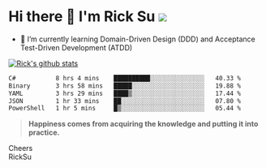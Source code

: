 # Hi there 👋 I'm Rick Su ![](https://komarev.com/ghpvc/?username=ricksu978)
<!--
**ricksu978/ricksu978** is a ✨ _special_ ✨ repository because its `README.md` (this file) appears on your GitHub profile.

Here are some ideas to get you started:

- 🔭 I’m currently working on ...
-->
- 🌱 I’m currently learning Domain-Driven Design (DDD) and Acceptance Test-Driven Development (ATDD)
<!--
- 👯 I’m looking to collaborate on ...
- 🤔 I’m looking for help with ...
- 💬 Ask me about ...
- 📫 How to reach me: ...
- 😄 Pronouns: ...
- ⚡ Fun fact: ...
-->
[![Rick's github stats](https://github-readme-stats.vercel.app/api?username=ricksu978&theme=dark)](https://github.com/ricksu978/ricksu978)

<!--START_SECTION:waka-->

```txt
C#           8 hrs 4 mins    ██████████░░░░░░░░░░░░░░░   40.33 %
Binary       3 hrs 58 mins   █████░░░░░░░░░░░░░░░░░░░░   19.88 %
YAML         3 hrs 29 mins   ████▒░░░░░░░░░░░░░░░░░░░░   17.44 %
JSON         1 hr 33 mins    ██░░░░░░░░░░░░░░░░░░░░░░░   07.80 %
PowerShell   1 hr 5 mins     █▒░░░░░░░░░░░░░░░░░░░░░░░   05.44 %
```

<!--END_SECTION:waka-->

> **Happiness comes from acquiring the knowledge and putting it into practice.**

Cheers  
RickSu 
